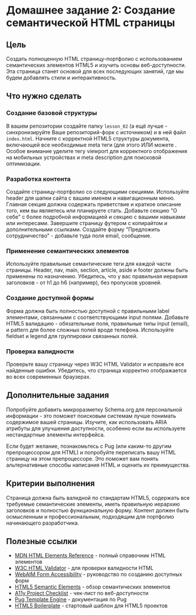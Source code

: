 # Домашнее задание 2: Создание семантической HTML страницы

## Цель

Создать полноценную HTML страницу-портфолио с использованием семантических элементов HTML5 и изучить основы веб-доступности. Эта страница станет основой для всех последующих занятий, где мы будем добавлять стили и интерактивность.

## Что нужно сделать

### Создание базовой структуры

В вашем репозитории создайте папку `lesson_02` (а ещё лучше - синхронизируйте Ваше репозиторий-форк с источником) и в ней файл `index.html`. Начните с корректной HTML5 структуры документа, включающей все необходимые meta теги (для этого ИЛИ можете . Особое внимание уделите тегу viewport для корректного отображения на мобильных устройствах и meta description для поисковой оптимизации.

### Разработка контента

Создайте страницу-портфолио со следующими секциями. Используйте header для шапки сайта с вашим именем и навигационным меню. Главная секция должна содержать приветствие и краткое описание того, кем вы являетесь или планируете стать. Добавьте секцию "О себе" с более подробной информацией и секцию с вашими навыками или интересами. Завершите страницу футером с копирайтом и дополнительными ссылками. Создайте форму "Предложить сотрудничество" - добавьте туда поля email, сообщение.

### Применение семантических элементов

Используйте правильные семантические теги для каждой части страницы. Header, nav, main, section, article, aside и footer должны быть применены по назначению. Убедитесь, что у вас правильная иерархия заголовков - от h1 до h6 (например), без пропусков уровней.

### Создание доступной формы

Форма должна быть полностью доступной с правильными label элементами, связанными с соответствующими input полями. Добавьте HTML5 валидацию - обязательные поля, правильные типы input (email), и pattern для более сложных полей вроде телефона. Используйте fieldset и legend для группировки связанных полей.

### Проверка валидности

Проверьте вашу страницу через W3C HTML Validator и исправьте все найденные ошибки. Убедитесь, что страница корректно отображается во всех современных браузерах.

## Дополнительные задания

Попробуйте добавить микроразметку Schema.org для персональной информации - это поможет поисковым системам лучше понимать содержимое вашей страницы. Изучите, как использовать ARIA атрибуты для улучшения доступности, особенно если вы используете нестандартные элементы интерфейса.

Если будет желание, познакомьтесь с Pug (или каким-то другим препроцессором для HTML) и попробуйте переписать вашу HTML страницу на этом препроцессоре. Это поможет вам понять альтернативные способы написания HTML и оценить их преимущества.

## Критерии выполнения

Страница должна быть валидной по стандартам HTML5, содержать все требуемые семантические элементы, иметь правильную иерархию заголовков и полностью функциональную форму. Контент должен быть осмысленным и профессиональным, подходящим для портфолио начинающего разработчика.

## Полезные ссылки

- [MDN HTML Elements Reference](https://developer.mozilla.org/en-US/docs/Web/HTML/Element) - полный справочник HTML элементов
- [W3C HTML Validator](https://validator.w3.org/) - для проверки валидности HTML
- [WebAIM Form Accessibility](https://webaim.org/techniques/forms/) - руководство по созданию доступных форм
- [HTML5 Semantic Elements](https://www.w3schools.com/html/html5_semantic_elements.asp) - обзор семантических элементов
- [A11y Project Checklist](https://www.a11yproject.com/checklist/) - чек-лист по веб-доступности
- [Pug Template Engine](https://pugjs.org/) - документация по Pug
- [HTML5 Boilerplate](https://html5boilerplate.com/) - стартовый шаблон для HTML5 проектов


